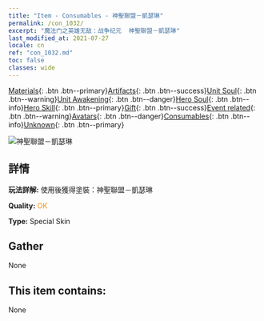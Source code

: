 ```yaml
---
title: "Item - Consumables - 神聖聯盟－凱瑟琳"
permalink: /con_1032/
excerpt: "魔法门之英雄无敌：战争纪元  神聖聯盟－凱瑟琳"
last_modified_at: 2021-07-27
locale: cn
ref: "con_1032.md"
toc: false
classes: wide
---
```

 [Materials](/ItemsCN/){: .btn .btn--primary}[Artifacts](/ItemsCN/Artifacts/){: .btn .btn--success}[Unit Soul](/ItemsCN/UnitSoul/){: .btn .btn--warning}[Unit Awakening](/ItemsCN/UnitAwakening/){: .btn .btn--danger}[Hero Soul](/ItemsCN/HeroSoul/){: .btn .btn--info}[Hero Skill](/ItemsCN/HeroSkill/){: .btn .btn--primary}[Gift](/ItemsCN/Gift/){: .btn .btn--success}[Event related](/ItemsCN/Events/){: .btn .btn--warning}[Avatars](/ItemsCN/Avatars/){: .btn .btn--danger}[Consumables](/ItemsCN/Consumables/){: .btn .btn--info}[Unknown](/ItemsCN/Unknown/){: .btn .btn--primary}

 ![神聖聯盟－凱瑟琳](/images/h/h_Catherine10.jpg)

## 詳情
 **玩法詳解:** 使用後獲得塗裝：神聖聯盟－凱瑟琳

 **Quality:** <span style="color: #FF8C00">OK</span>

 **Type:** Special Skin

## Gather

  None

## This item contains:

  None

